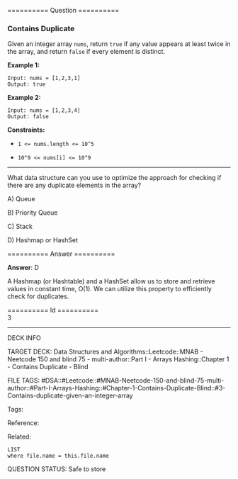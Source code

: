 ========== Question ==========  

### Contains Duplicate

Given an integer array `nums`, return `true` if any value appears at least twice in the array, and return `false` if every element is distinct.

**Example 1:**

```
Input: nums = [1,2,3,1]
Output: true
```

**Example 2:**

```
Input: nums = [1,2,3,4]
Output: false
```

**Constraints:**

-   `1 <= nums.length <= 10^5`

-   `10^9 <= nums[i] <= 10^9`

---

What data structure can you use to optimize the approach for checking if there are any duplicate elements in the array?

A) Queue

B) Priority Queue

C) Stack

D) Hashmap or HashSet  

========== Answer ==========  

**Answer**: D

A Hashmap (or Hashtable) and a HashSet allow us to store and retrieve values in constant time, O(1). We can utilize this property to efficiently check for duplicates.

========== Id ==========  
3

---

DECK INFO

TARGET DECK: Data Structures and Algorithms::Leetcode::MNAB - Neetcode 150 and blind 75 - multi-author::Part I - Arrays Hashing::Chapter 1 - Contains Duplicate - Blind

FILE TAGS: #DSA::#Leetcode::#MNAB-Neetcode-150-and-blind-75-multi-author::#Part-I-Arrays-Hashing::#Chapter-1-Contains-Duplicate-Blind::#3-Contains-duplicate-given-an-integer-array

Tags:

Reference:

Related:

```dataview
LIST
where file.name = this.file.name
```
QUESTION STATUS: Safe to store
